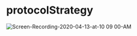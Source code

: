 # protocolStrategy

![Screen-Recording-2020-04-13-at-10 09 00-AM](https://user-images.githubusercontent.com/45280116/79104740-753d1280-7d6f-11ea-9a96-bcc740635744.gif)
